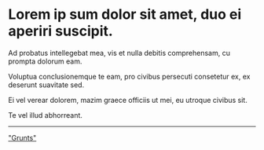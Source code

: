 # Lorem ip sum dolor sit amet, duo ei aperiri suscipit. 

Ad probatus intellegebat mea, vis et nulla debitis comprehensam, cu prompta dolorum eam. 

Voluptua conclusionemque te eam, pro civibus persecuti consetetur ex, ex deserunt suavitate sed. 

Ei vel verear dolorem, mazim graece officiis ut mei, eu utroque civibus sit. 

Te vel illud abhorreant.

---

["Grunts"](grunts.html)
